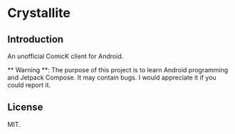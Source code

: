 # Crystallite

## Introduction

An unofficial ComicK client for Android.

** Warning **: The purpose of this project is to learn Android programming and Jetpack Compose. It may contain bugs. I would appreciate it if you could report it.

## License

MIT.
